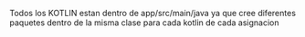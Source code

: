 Todos los KOTLIN estan dentro de app/src/main/java ya que cree diferentes paquetes dentro de la misma clase para cada kotlin de cada asignacion
